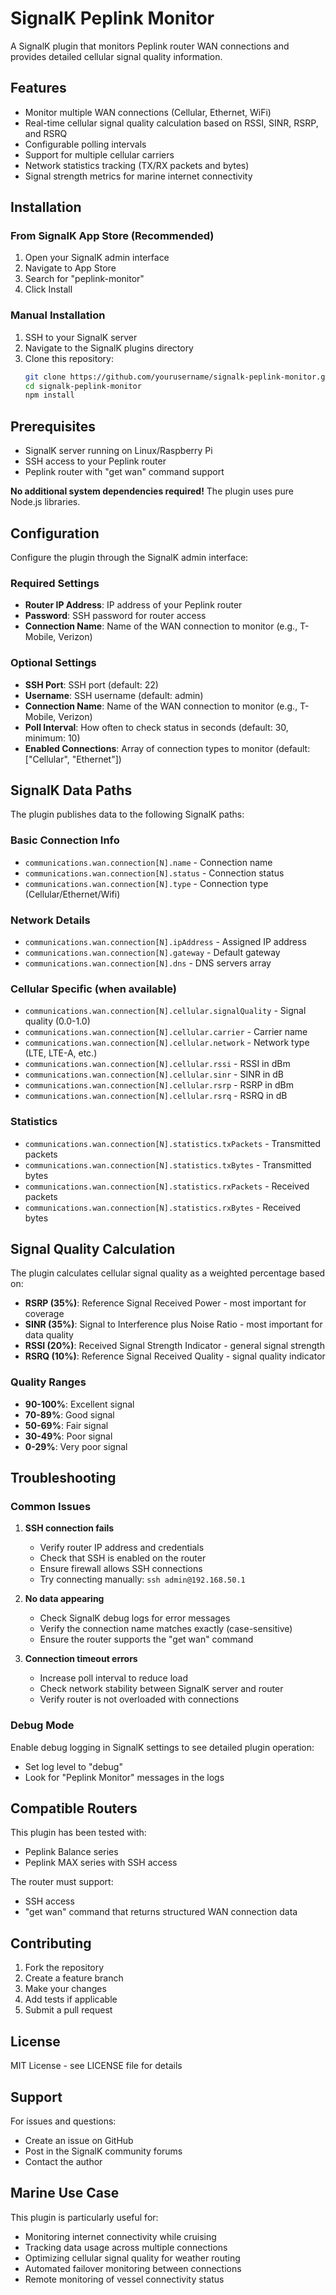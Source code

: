 # SignalK Peplink Monitor

A SignalK plugin that monitors Peplink router WAN connections and provides detailed cellular signal quality information.

## Features

- Monitor multiple WAN connections (Cellular, Ethernet, WiFi)
- Real-time cellular signal quality calculation based on RSSI, SINR, RSRP, and RSRQ
- Configurable polling intervals
- Support for multiple cellular carriers
- Network statistics tracking (TX/RX packets and bytes)
- Signal strength metrics for marine internet connectivity

## Installation

### From SignalK App Store (Recommended)

1. Open your SignalK admin interface
2. Navigate to App Store
3. Search for "peplink-monitor"
4. Click Install

### Manual Installation

1. SSH to your SignalK server
2. Navigate to the SignalK plugins directory
3. Clone this repository:
   ```bash
   git clone https://github.com/yourusername/signalk-peplink-monitor.git
   cd signalk-peplink-monitor
   npm install
   ```

## Prerequisites

- SignalK server running on Linux/Raspberry Pi
- SSH access to your Peplink router
- Peplink router with "get wan" command support

**No additional system dependencies required!** The plugin uses pure Node.js libraries.

## Configuration

Configure the plugin through the SignalK admin interface:

### Required Settings

- **Router IP Address**: IP address of your Peplink router
- **Password**: SSH password for router access
- **Connection Name**: Name of the WAN connection to monitor (e.g., T-Mobile, Verizon)

### Optional Settings

- **SSH Port**: SSH port (default: 22)
- **Username**: SSH username (default: admin)
- **Connection Name**: Name of the WAN connection to monitor (e.g., T-Mobile, Verizon)
- **Poll Interval**: How often to check status in seconds (default: 30, minimum: 10)
- **Enabled Connections**: Array of connection types to monitor (default: ["Cellular", "Ethernet"])

## SignalK Data Paths

The plugin publishes data to the following SignalK paths:

### Basic Connection Info

- `communications.wan.connection[N].name` - Connection name
- `communications.wan.connection[N].status` - Connection status
- `communications.wan.connection[N].type` - Connection type (Cellular/Ethernet/Wifi)

### Network Details

- `communications.wan.connection[N].ipAddress` - Assigned IP address
- `communications.wan.connection[N].gateway` - Default gateway
- `communications.wan.connection[N].dns` - DNS servers array

### Cellular Specific (when available)

- `communications.wan.connection[N].cellular.signalQuality` - Signal quality (0.0-1.0)
- `communications.wan.connection[N].cellular.carrier` - Carrier name
- `communications.wan.connection[N].cellular.network` - Network type (LTE, LTE-A, etc.)
- `communications.wan.connection[N].cellular.rssi` - RSSI in dBm
- `communications.wan.connection[N].cellular.sinr` - SINR in dB
- `communications.wan.connection[N].cellular.rsrp` - RSRP in dBm
- `communications.wan.connection[N].cellular.rsrq` - RSRQ in dB

### Statistics

- `communications.wan.connection[N].statistics.txPackets` - Transmitted packets
- `communications.wan.connection[N].statistics.txBytes` - Transmitted bytes
- `communications.wan.connection[N].statistics.rxPackets` - Received packets
- `communications.wan.connection[N].statistics.rxBytes` - Received bytes

## Signal Quality Calculation

The plugin calculates cellular signal quality as a weighted percentage based on:

- **RSRP (35%)**: Reference Signal Received Power - most important for coverage
- **SINR (35%)**: Signal to Interference plus Noise Ratio - most important for data quality
- **RSSI (20%)**: Received Signal Strength Indicator - general signal strength
- **RSRQ (10%)**: Reference Signal Received Quality - signal quality indicator

### Quality Ranges

- **90-100%**: Excellent signal
- **70-89%**: Good signal
- **50-69%**: Fair signal
- **30-49%**: Poor signal
- **0-29%**: Very poor signal

## Troubleshooting

### Common Issues

1. **SSH connection fails**
   - Verify router IP address and credentials
   - Check that SSH is enabled on the router
   - Ensure firewall allows SSH connections
   - Try connecting manually: `ssh admin@192.168.50.1`

2. **No data appearing**
   - Check SignalK debug logs for error messages
   - Verify the connection name matches exactly (case-sensitive)
   - Ensure the router supports the "get wan" command

3. **Connection timeout errors**
   - Increase poll interval to reduce load
   - Check network stability between SignalK server and router
   - Verify router is not overloaded with connections

### Debug Mode

Enable debug logging in SignalK settings to see detailed plugin operation:

- Set log level to "debug"
- Look for "Peplink Monitor" messages in the logs

## Compatible Routers

This plugin has been tested with:

- Peplink Balance series
- Peplink MAX series with SSH access

The router must support:

- SSH access
- "get wan" command that returns structured WAN connection data

## Contributing

1. Fork the repository
2. Create a feature branch
3. Make your changes
4. Add tests if applicable
5. Submit a pull request

## License

MIT License - see LICENSE file for details

## Support

For issues and questions:

- Create an issue on GitHub
- Post in the SignalK community forums
- Contact the author

## Marine Use Case

This plugin is particularly useful for:

- Monitoring internet connectivity while cruising
- Tracking data usage across multiple connections
- Optimizing cellular signal quality for weather routing
- Automated failover monitoring between connections
- Remote monitoring of vessel connectivity status
